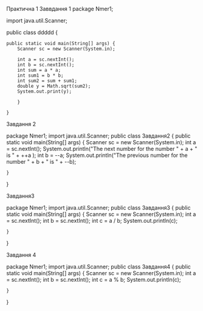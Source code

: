 Практична 1
Заввдання 1
package Nmer1;

import java.util.Scanner;

public class ddddd {

	public static void main(String[] args) {
		Scanner sc = new Scanner(System.in);
		
		int a = sc.nextInt();
		int b = sc.nextInt();
		int sum = a * a;
		int sum1 = b * b; 
		int sum2 = sum + sum1;
		double y = Math.sqrt(sum2);
		System.out.print(y);
		
		}

	}

Завдання 2


package Nmer1;
import java.util.Scanner;
public class Завдання2 {
public static void main(String[] args) {
		Scanner sc = new Scanner(System.in);
		int a = sc.nextInt();
		System.out.println("The next number for the number " + a + " is " + ++a );
		int b = --a;
		System.out.println("The previous number for the number " + b + " is " + --b);

	}

}

Завдання3


package Nmer1;
import java.util.Scanner;
public class Завдання3 {
public static void main(String[] args) {
        Scanner sc = new Scanner(System.in);
		int a = sc.nextInt();
		int b = sc.nextInt();
		 int c = a / b;
		 System.out.println(c);

	}

}


	
Завдання 4


package Nmer1;
import java.util.Scanner;
public class Завдання4 {
public static void main(String[] args) {
        Scanner sc = new Scanner(System.in);
		int a = sc.nextInt();
		int b = sc.nextInt();
		 int c = a % b;
		 System.out.println(c);

	}

}

